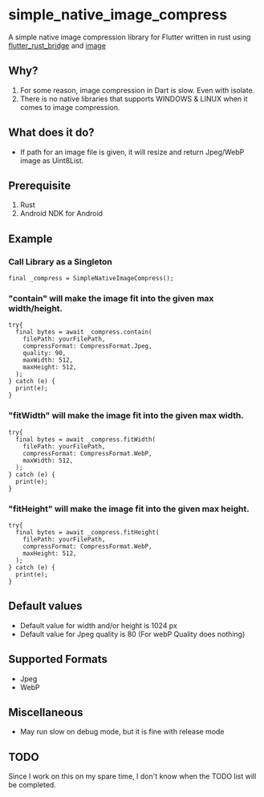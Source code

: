 # simple_native_image_compress

A simple native image compression library for Flutter written in rust using [flutter_rust_bridge][1] and [image][2]

## Why?

1. For some reason, image compression in Dart is slow. Even with isolate.
2. There is no native libraries that supports WINDOWS & LINUX when it comes to image compression.

## What does it do?

- If path for an image file is given, it will resize and return Jpeg/WebP image as Uint8List.

## Prerequisite

1. Rust
2. Android NDK for Android

## Example

### Call Library as a Singleton
```shell
final _compress = SimpleNativeImageCompress();
```

### "contain" will make the image fit into the given max width/height.
```shell
try{
  final bytes = await _compress.contain(
    filePath: yourFilePath,
    compressFormat: CompressFormat.Jpeg,
    quality: 90,
    maxWidth: 512,
    maxHeight: 512,
  );
} catch (e) {
  print(e);
}
```

### "fitWidth" will make the image fit into the given max width.
```shell
try{
  final bytes = await _compress.fitWidth(
    filePath: yourFilePath,
    compressFormat: CompressFormat.WebP,
    maxWidth: 512,
  );
} catch (e) {
  print(e);
}
```

### "fitHeight" will make the image fit into the given max height.
```shell
try{
  final bytes = await _compress.fitHeight(
    filePath: yourFilePath,
    compressFormat: CompressFormat.WebP,
    maxHeight: 512,
  );
} catch (e) {
  print(e);
}
```

## Default values

- Default value for width and/or height is 1024 px
- Default value for Jpeg quality is 80 (For webP Quality does nothing)

## Supported Formats

- Jpeg
- WebP

## Miscellaneous

- May run slow on debug mode, but it is fine with release mode

## TODO

Since I work on this on my spare time, I don't know when the TODO list will be completed.

[1]: <https://github.com/fzyzcjy/flutter_rust_bridge> "flutter rust bridge github"
[2]: <https://github.com/image-rs/image> "rust image crate github"
